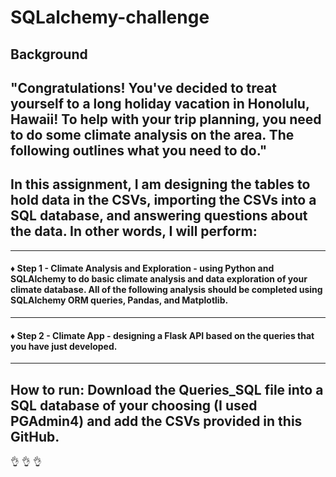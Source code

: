 # SQLalchemy-challenge
## Background

## "Congratulations! You've decided to treat yourself to a long holiday vacation in Honolulu, Hawaii! To help with your trip planning, you need to do some climate analysis on the area. The following outlines what you need to do."

## In this assignment, I am designing the tables to hold data in the CSVs, importing the CSVs into a SQL database, and answering questions about the data. In other words, I will perform:

---
#### :diamonds: Step 1 - Climate Analysis and Exploration - using Python and SQLAlchemy to do basic climate analysis and data exploration of your climate database. All of the following analysis should be completed using SQLAlchemy ORM queries, Pandas, and Matplotlib.
---
#### :diamonds: Step 2 - Climate App - designing a Flask API based on the queries that you have just developed.
---

## How to run: Download the Queries_SQL file into a SQL database of your choosing (I used PGAdmin4) and add the CSVs provided in this GitHub.
:ok_hand: :ok_hand: :ok_hand:
